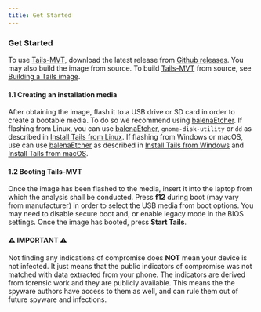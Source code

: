```yaml
---
title: Get Started
---
```

### Get Started
To use [Tails-MVT](https://github.com/ztychr/tails), download the latest release from [Github releases](https://github.com/ztychr/Tails-MVT/releases/). You may also build the image from source. To build [Tails-MVT](https://github.com/ztychr/tails) from source, see [Building a Tails image](https://tails.boum.org/contribute/build/).

#### 1.1 Creating an installation media
After obtaining the image, flash it to a USB drive or SD card in order to create a bootable media. To do so we recommend using [balenaEtcher](https://etcher.balena.io/). If flashing from Linux, you can use [balenaEtcher](https://etcher.balena.io/), `gnome-disk-utility` or `dd` as described in [Install Tails from Linux](https://tails.boum.org/install/linux/index.en.html). If flashing from Windows or macOS, use can use [balenaEtcher](https://etcher.balena.io/) as described in [Install Tails from Windows](https://tails.boum.org/install/windows/index.en.html) and [Install Tails from macOS](https://tails.boum.org/install/mac/index.en.html).

#### 1.2 Booting Tails-MVT
Once the image has been flashed to the media, insert it into the laptop from which the analysis shall be conducted. Press **f12** during boot (may vary from manufacturer) in order to select the USB media from boot options. You may need to disable secure boot and, or enable legacy mode in the BIOS settings. Once the image has booted, press **Start Tails**.

#### ⚠️ **IMPORTANT** ⚠️ ####
Not finding any indications of compromise does **NOT** mean your device is not infected. It just means that the public indicators of compromise was not matched with data extracted from your phone. The indicators are derived from forensic work and they are publicly available. This means the the spyware authors have access to them as well, and can rule them out of future spyware and infections.  
